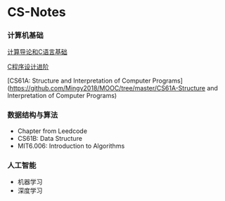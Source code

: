 # CS-Notes

### 计算机基础

[计算导论和C语言基础]([https://github.com/Mingy2018/MOOC/tree/master/%E8%AE%A1%E7%AE%97%E5%AF%BC%E8%AE%BA%E5%92%8CC%E8%AF%AD%E8%A8%80%E5%9F%BA%E7%A1%80](https://github.com/Mingy2018/MOOC/tree/master/计算导论和C语言基础))

[C程序设计进阶]([https://github.com/Mingy2018/MOOC/tree/master/C%E7%A8%8B%E5%BA%8F%E8%AE%BE%E8%AE%A1%E8%BF%9B%E9%98%B6](https://github.com/Mingy2018/MOOC/tree/master/C程序设计进阶))

[CS61A: Structure and Interpretation of Computer Programs](https://github.com/Mingy2018/MOOC/tree/master/CS61A-Structure and Interpretation of Computer Programs)

### 数据结构与算法

- Chapter from Leedcode
- CS61B: Data Structure
- MIT6.006: Introduction to Algorithms

### 人工智能

- 机器学习
- 深度学习

